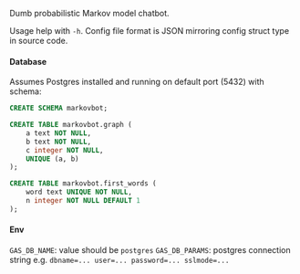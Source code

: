 Dumb probabilistic Markov model chatbot.

Usage help with `-h`. Config file format is JSON mirroring config struct type in source code.

#### Database

Assumes Postgres installed and running on default port (5432) with schema:

```sql
CREATE SCHEMA markovbot;

CREATE TABLE markovbot.graph (
	a text NOT NULL,
	b text NOT NULL,
	c integer NOT NULL,
	UNIQUE (a, b)
);

CREATE TABLE markovbot.first_words (
	word text UNIQUE NOT NULL,
	n integer NOT NULL DEFAULT 1
);
```

#### Env

`GAS_DB_NAME`: value should be `postgres`
`GAS_DB_PARAMS`: postgres connection string e.g. `dbname=... user=... password=... sslmode=...`
